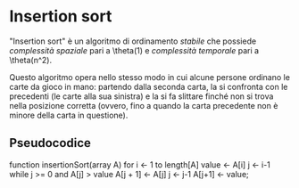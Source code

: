 # Insertion sort

"Insertion sort" è un algoritmo di ordinamento *stabile* che possiede *complessità spaziale* pari a \theta(1) e *complessità temporale* pari a \theta(n^2).

Questo algoritmo opera nello stesso modo in cui alcune persone ordinano le carte da gioco in mano: partendo dalla seconda carta, la si confronta con le precedenti (le carte alla sua sinistra) e la si fa slittare finché non si trova nella posizione corretta (ovvero, fino a quando la carta precedente non è minore della carta in questione).

## Pseudocodice

function insertionSort(array A)
     for i ← 1 to length[A] 
            value ← A[i]
            j ← i-1
        while j >= 0 and A[j] > value 
            A[j + 1] ← A[j]
            j ← j-1
        A[j+1] ← value;
